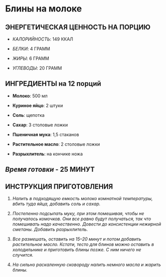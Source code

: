 # **Блины на молоке**

## **ЭНЕРГЕТИЧЕСКАЯ ЦЕННОСТЬ НА ПОРЦИЮ**

* *КАЛОРИЙНОСТЬ*: 149 ККАЛ

* *БЕЛКИ*: 4 ГРАММ

* *ЖИРЫ*: 6 ГРАММ

* *УГЛЕВОДЫ*: 20 ГРАММ

## **ИНГРЕДИЕНТЫ на 12 порций**

* **Молоко**:
500 мл

* **Куриное яйцо**:
2 штуки

* **Соль**:
щепотка

* **Сахар**:
3 столовые ложки

* **Пшеничная мука**:
1,5 стаканов

* **Растительное масло**:
2 столовые ложки

* **Разрыхлитель**:
на кончике ножа


## __*Время готовки*__ - 25 МИНУТ

## **ИНСТРУКЦИЯ ПРИГОТОВЛЕНИЯ**

1. *Налить в подходящую емкость молоко комнатной температуры, вбить туда яйца, добавить соль и сахар.*
2. *Постепенно подсыпать муку, при этом помешивая, чтобы не получалось комочков. Они все равно будут получаться, так что помешивать надо качественно. Довести до консистенции нежирной сметаны. Добавить разрыхлитель.*

3. *Все размешать, оставить на 15–20 минут и потом добавить растительное масло. Кстати, тесто для блинов можно оставить в холодильнике и приготовить блины позже. С ним ничего не случится.*

4. *На сильно раскаленную сковороду налить немного масла и жарить блины.*